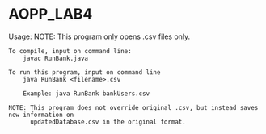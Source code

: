 # AOPP_LAB4
Usage:
	NOTE: This program only opens .csv files only.

	To compile, input on command line: 
		javac RunBank.java

	To run this program, input on command line 
		java RunBank <filename>.csv

		Example: java RunBank bankUsers.csv
	
	NOTE: This program does not override original .csv, but instead saves new information on 
		  updatedDatabase.csv in the original format. 